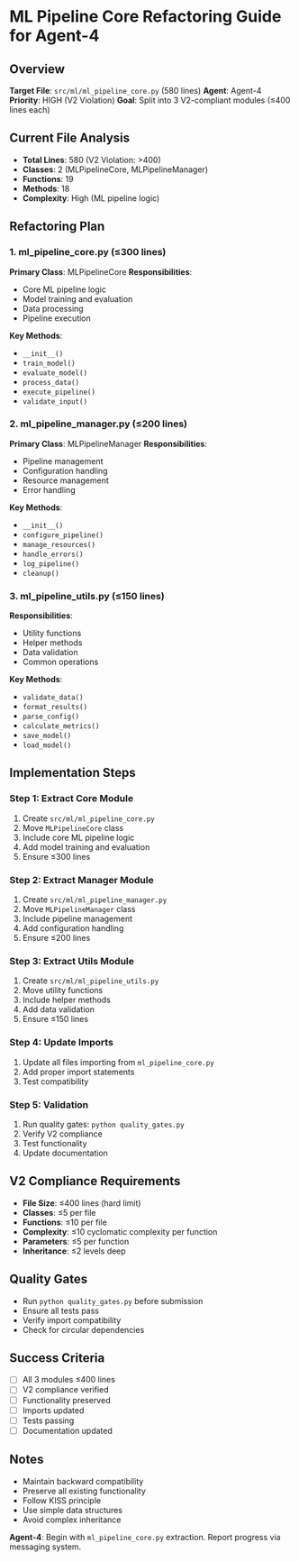 # ML Pipeline Core Refactoring Guide for Agent-4

## Overview
**Target File**: `src/ml/ml_pipeline_core.py` (580 lines)
**Agent**: Agent-4
**Priority**: HIGH (V2 Violation)
**Goal**: Split into 3 V2-compliant modules (≤400 lines each)

## Current File Analysis
- **Total Lines**: 580 (V2 Violation: >400)
- **Classes**: 2 (MLPipelineCore, MLPipelineManager)
- **Functions**: 19
- **Methods**: 18
- **Complexity**: High (ML pipeline logic)

## Refactoring Plan

### 1. ml_pipeline_core.py (≤300 lines)
**Primary Class**: MLPipelineCore
**Responsibilities**:
- Core ML pipeline logic
- Model training and evaluation
- Data processing
- Pipeline execution

**Key Methods**:
- `__init__()`
- `train_model()`
- `evaluate_model()`
- `process_data()`
- `execute_pipeline()`
- `validate_input()`

### 2. ml_pipeline_manager.py (≤200 lines)
**Primary Class**: MLPipelineManager
**Responsibilities**:
- Pipeline management
- Configuration handling
- Resource management
- Error handling

**Key Methods**:
- `__init__()`
- `configure_pipeline()`
- `manage_resources()`
- `handle_errors()`
- `log_pipeline()`
- `cleanup()`

### 3. ml_pipeline_utils.py (≤150 lines)
**Responsibilities**:
- Utility functions
- Helper methods
- Data validation
- Common operations

**Key Methods**:
- `validate_data()`
- `format_results()`
- `parse_config()`
- `calculate_metrics()`
- `save_model()`
- `load_model()`

## Implementation Steps

### Step 1: Extract Core Module
1. Create `src/ml/ml_pipeline_core.py`
2. Move `MLPipelineCore` class
3. Include core ML pipeline logic
4. Add model training and evaluation
5. Ensure ≤300 lines

### Step 2: Extract Manager Module
1. Create `src/ml/ml_pipeline_manager.py`
2. Move `MLPipelineManager` class
3. Include pipeline management
4. Add configuration handling
5. Ensure ≤200 lines

### Step 3: Extract Utils Module
1. Create `src/ml/ml_pipeline_utils.py`
2. Move utility functions
3. Include helper methods
4. Add data validation
5. Ensure ≤150 lines

### Step 4: Update Imports
1. Update all files importing from `ml_pipeline_core.py`
2. Add proper import statements
3. Test compatibility

### Step 5: Validation
1. Run quality gates: `python quality_gates.py`
2. Verify V2 compliance
3. Test functionality
4. Update documentation

## V2 Compliance Requirements
- **File Size**: ≤400 lines (hard limit)
- **Classes**: ≤5 per file
- **Functions**: ≤10 per file
- **Complexity**: ≤10 cyclomatic complexity per function
- **Parameters**: ≤5 per function
- **Inheritance**: ≤2 levels deep

## Quality Gates
- Run `python quality_gates.py` before submission
- Ensure all tests pass
- Verify import compatibility
- Check for circular dependencies

## Success Criteria
- [ ] All 3 modules ≤400 lines
- [ ] V2 compliance verified
- [ ] Functionality preserved
- [ ] Imports updated
- [ ] Tests passing
- [ ] Documentation updated

## Notes
- Maintain backward compatibility
- Preserve all existing functionality
- Follow KISS principle
- Use simple data structures
- Avoid complex inheritance

**Agent-4**: Begin with `ml_pipeline_core.py` extraction. Report progress via messaging system.

